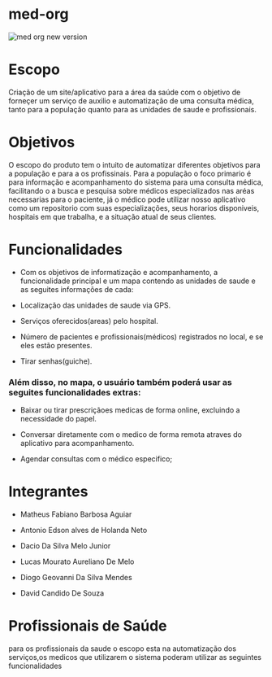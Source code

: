 # med-org


![med org new version](https://github.com/user-attachments/assets/c8dfc841-4206-4ea3-8bee-9a7e3ed112aa)



# Escopo

Criação de um site/aplicativo para a área da saúde com o objetivo de forneçer um serviço de auxilio e automatização de uma consulta médica, tanto para a população quanto para as unidades de saude e profissionais.


# Objetivos

O escopo do produto tem o intuito de automatizar diferentes objetivos para a população e para a os profissinais. Para a população o foco primario é para informação e acompanhamento do sistema para uma consulta médica, facilitando o a busca e pesquisa sobre médicos especializados nas aréas necessarias para o paciente, já o médico pode utilizar nosso aplicativo como um repositorio com suas especializações, seus horarios disponiveis, hospitais em que trabalha, e a situação atual de seus clientes.



# Funcionalidades
 * Com os objetivos de informatização e acompanhamento, a funcionalidade principal e um mapa contendo as unidades de saude e as seguites informações de cada:

- Localização das unidades de saude via GPS.

- Serviços oferecidos(areas) pelo hospital.

- Número de pacientes e profissionais(médicos) registrados no local, e se eles estão presentes.

- Tirar senhas(guiche).

### Além disso, no mapa, o usuário também poderá usar as seguites funcionalidades extras:

- Baixar ou tirar prescriçãoes medicas de forma online, excluindo a necessidade do papel.

- Conversar diretamente com o medico de forma remota atraves do aplicativo para acompanhamento.

- Agendar consultas com o médico especifico;


# Integrantes 

- Matheus Fabiano Barbosa Aguiar

- Antonio Edson alves de Holanda Neto

- Dacio Da Silva Melo Junior

- Lucas Mourato Aureliano De Melo

- Diogo Geovanni Da Silva Mendes

- David Candido De Souza    



# Profissionais de Saúde

para os profissionais da saude o escopo esta na automatização dos serviços,os medicos que utilizarem o sistema poderam utilizar as seguintes funcionalidades 



